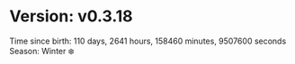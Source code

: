 # Version: v0.3.18
Time since birth: 110 days, 2641 hours, 158460 minutes, 9507600 seconds
Season: Winter ❄️
